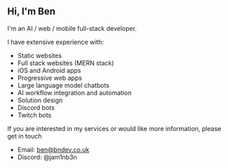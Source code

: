 ## Hi, I'm Ben

I'm an AI / web / mobile full-stack developer.

I have extensive experience with:

- Static websites
- Full stack websites (MERN stack)
- iOS and Android apps
- Progressive web apps
- Large language model chatbots
- AI workflow integration and automation
- Solution design
- Discord bots
- Twitch bots

If you are interested in my services or would like more information, please get in touch

- Email: ben@bndev.co.uk
- Discord: @jam1nb3n

<!--
**bnewmandev/bnewmandev** is a ✨ _special_ ✨ repository because its `README.md` (this file) appears on your GitHub profile.

Here are some ideas to get you started:

- 🔭 I’m currently working on ...
- 🌱 I’m currently learning ...
- 👯 I’m looking to collaborate on ...
- 🤔 I’m looking for help with ...
- 💬 Ask me about ...
- 📫 How to reach me: ...
- 😄 Pronouns: ...
- ⚡ Fun fact: ...
-->
